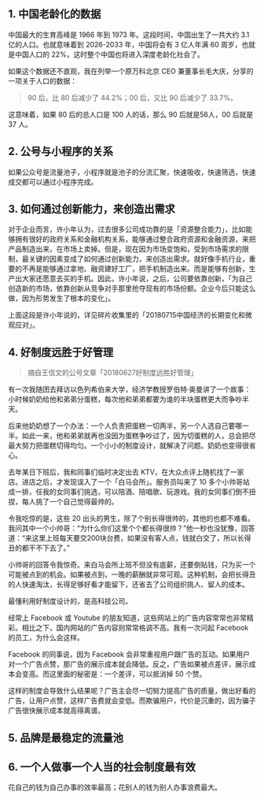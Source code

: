 ## 1. 中国老龄化的数据

中国最大的生育高峰是 1966 年到 1973 年。这段时间，中国出生了一共大约 3.1 亿的人口。也就意味着到 2026-2033 年，中国将会有 3 亿人年满 60 周岁，也就是中国人口的 22%，这时整个中国也将进入深度老龄化社会了。

如果这个数据还不直观，我在列举一个原万科北京 CEO 兼董事长毛大庆，分享的一项关于人口的数据：

> 90 后，比 80 后减少了 44.2%；00 后，又比 90 后减少了 33.7%。

这意味着，如果 80 后的总人口是 100 人的话，那么 90 后就是56人，00 后就是 37 人。

## 2. 公号与小程序的关系

如果公众号是流量池子，小程序就是池子的分流汇聚，快速吸收，快速筛选，快速成交都可以通过小程序完成。

## 3. 如何通过创新能力，来创造出需求

对于企业而言，许小年认为，过去很多公司成功靠的是「资源整合能力」，比如能够拥有很好的政府关系和金融机构关系，能够通过整合政府资源和金融资源，来把产品制造出来，在市场上卖掉。但是，现在因为市场变饱和，受到市场需求的限制，最关键的因素变成了如何通过创新能力，来创造出需求。就好像手机行业，重要的不再是能够通过拿地、融资建好工厂，把手机制造出来。而是能够有创新，生产出大家还愿意去买的手机。因此，许小年说，之后，公司要依靠创新，「为自己创造新的市场，依靠创新从竞争对手那里抢夺现有的市场份额。企业今后只能这么做，因为形势发生了根本的变化」。

上面这段是许小年说的，详见碎片收集里的「20180715中国经济的长期变化和微观应对」。

## 4. 好制度远胜于好管理

> 摘自王信文的公号文章「20180627好制度远胜好管理」

有一次我随团去拜访以色列希伯来大学，经济学教授罗伯特·奥曼讲了一个故事：小时候奶奶给他和弟弟分蛋糕，每次他和弟弟都要为谁的半块蛋糕更大而争吵半天。

后来他奶奶想了一个办法：一个人负责把蛋糕一切两半，另一个人选自己要哪一半。如此一来，他和弟弟就再也没因为蛋糕争吵过了，因为切蛋糕的人，总会把尽最大努力把蛋糕切得均匀。一个小小的制度设计，就解决了问题。奶奶也变得很省心。

去年某日下班后，我和同事们临时决定出去 KTV，在大众点评上随机找了一家店。进店之后，才发现误入了一个「白马会所」。服务员叫来了 10 多个小帅哥站成一排，任我的女同事们挑选，可以陪酒、陪唱歌、玩游戏。我的女同事们倒不扭捏，每人挑了一个自己觉得最帅的。

令我吃惊的是，这些 20 出头的男生，除了个别长得很帅的，其他的也都不难看。我问其中一个小帅哥：“为什么你们这里个个都长得很帅？”他一秒也没犹豫，回答道：“来这里上班每天要交200块台费，如果没有客人点，钱就白交了，所以长得丑的都干不下去了。”

小帅哥的回答令我惊奇。来白马会所上班不但没有底薪，还要倒贴钱，只为买一个可能被点到的机会。如果被点到，一晚的薪酬就非常可观。这种机制，会把长得丑的人快速淘汰，长得足够好看才能留下，还省去了公司组织挑人、留人的成本。

最懂利用好制度设计的，是高科技公司。

经常上 Facebook 或 Youtube 的朋友知道，这些网站上的广告内容常常也非常精彩。相比之下，国内网站的广告内容则常常格调不高。我有一次问起 Facebook 的员工，为什么会这样。

Facebook 的同事说，因为 Facebook 会非常重视用户跟广告的互动。如果用户对一个广告点赞，那广告的展示成本就会降低。反之，广告如果被点差评，展示成本会变高。而这里面的秘密是：一个差评，可以抵消掉 50 个赞。

这样的制度会导致什么结果呢？广告主会尽一切努力提高广告的质量，做出好看的广告，让用户点赞，这样广告费就会变低。而欺骗用户，代价是沉重的，因为骗子广告很快展示成本就高得离谱。

## 5. 品牌是最稳定的流量池

## 6. 一个人做事一个人当的社会制度最有效

花自己的钱为自己办事的效率最高；花别人的钱为别人办事浪费最大。













